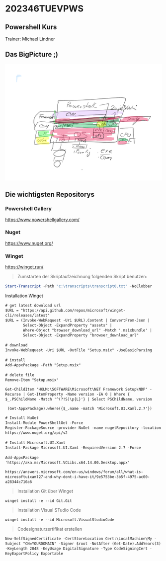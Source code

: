 [bild1]: https://github.com/mthitservice/202346TUEVPWS/blob/main/202346%20T%C3%9CV%20PS%20T1.png "Big Picture"
# 202346TUEVPWS
## Powershell Kurs
Trainer: Michael Lindner
## Das BigPicture ;)
![alt text][bild1]
## Die wichtigsten Repositorys
### Powershell Gallery
https://www.powershellgallery.com/
### Nuget
https://www.nuget.org/
### Winget
https://winget.run/

>Zumstarten der Skriptaufzeichnung folgenden Skript benutzen:
``` powershell
Start-Transcript -Path "c:\transcripts\transcript0.txt" -NoClobber
```
Installation Winget
```
# get latest download url
$URL = "https://api.github.com/repos/microsoft/winget-cli/releases/latest"
$URL = (Invoke-WebRequest -Uri $URL).Content | ConvertFrom-Json |
        Select-Object -ExpandProperty "assets" |
        Where-Object "browser_download_url" -Match '.msixbundle' |
        Select-Object -ExpandProperty "browser_download_url"

# download
Invoke-WebRequest -Uri $URL -OutFile "Setup.msix" -UseBasicParsing

# install
Add-AppxPackage -Path "Setup.msix"

# delete file
Remove-Item "Setup.msix"

```

```
Get-ChildItem 'HKLM:\SOFTWARE\Microsoft\NET Framework Setup\NDP' -Recurse | Get-ItemProperty -Name version -EA 0 | Where { $_.PSChildName -Match '^(?!S)\p{L}'} | Select PSChildName, version
```

```
 (Get-AppxPackage).where({$_.name -match 'Microsoft.UI.Xaml.2.7'}) 
 ```

 ```
 # Install NuGet
Install-Module PowerShellGet -Force
Register-PackageSource -provider NuGet -name nugetRepository -location https://www.nuget.org/api/v2

# Install Microsoft.UI.Xaml 
Install-Package Microsoft.UI.Xaml -RequiredVersion 2.7 -Force

Add-AppxPackage 'https://aka.ms/Microsoft.VCLibs.x64.14.00.Desktop.appx'

```

```
https://answers.microsoft.com/en-us/windows/forum/all/what-is-microsoftuixaml27-and-why-dont-i-have-it/9e5753be-3b5f-4975-ac00-a28344c710a6
```


>Installation Git über Winget
```
winget install -e --id Git.Git
```

>Installation Visual STudio Code
```
winget install -e --id Microsoft.VisualStudioCode
```
>Codesignaturzertifikat erstellen
```
New-SelfSignedCertificate -CertStoreLocation Cert:\LocalMachine\My -Subject "CN=YOURDOMAIN" -Signer $root -NotAfter (Get-Date).AddYears(3) -KeyLength 2048 -KeyUsage DigitalSignature -Type CodeSigningCert -KeyExportPolicy Exportable
```
